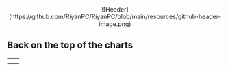 <div align="center">
![Header](https://github.com/RiyanPC/RiyanPC/blob/main/resources/github-header-image.png)
</div>

<h2> Back on the top of the charts </h2>
<table>
  <tr>
    <th> <!----> </th>
    <th> <!----> </th>
  </tr>
  <tr>
    <td> <!----> </td>
    <td> <!----> </td>
  </tr>
</table>

